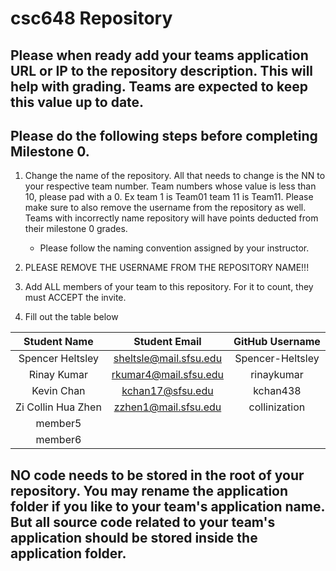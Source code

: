 # csc648 Repository

## Please when ready add your teams application URL or IP to the repository description. This will help with grading. Teams are expected to keep this value up to date.

## Please do the following steps before completing Milestone 0.
1. Change the name of the repository. All that needs to change is the NN to your respective team number. Team numbers whose value is less than 10, please pad with a 0. Ex team 1 is Team01 team 11 is Team11. Please make sure to also remove the username from the repository as well. Teams with incorrectly name repository will have points deducted from their milestone 0 grades.
      - Please follow the naming convention assigned by your instructor.

1. PLEASE REMOVE THE USERNAME FROM THE REPOSITORY NAME!!!

2. Add ALL members of your team to this repository. For it to count, they must ACCEPT the invite.

3. Fill out the table below


| Student Name | Student Email | GitHub Username |
|    :---:     |     :---:     |     :---:       |
| Spencer Heltsley| sheltsle@mail.sfsu.edu | Spencer-Heltsley |
| Rinay Kumar     | rkumar4@mail.sfsu.edu               | rinaykumar |
| Kevin Chan      | kchan17@sfsu.edu               | kchan438        |
| Zi Collin Hua Zhen      | zzhen1@mail.sfsu.edu              |collinization                 |
| member5      |               |                 |
| member6      |               |                 |
## NO code needs to be stored in the root of your repository. You may rename the application folder if you like to your team's application name. But all source code related to your team's application should be stored inside the application folder.
